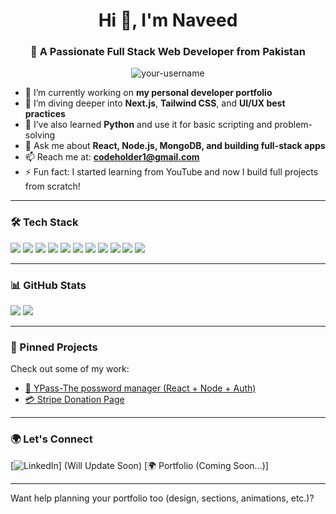 <h1 align="center">Hi 👋, I'm Naveed</h1>
<h3 align="center">🚀 A Passionate Full Stack Web Developer from Pakistan</h3>

<p align="center">
  <img src="https://komarev.com/ghpvc/?username=your-username&label=Profile%20views&color=0e75b6&style=flat" alt="your-username" />
</p>

- 🔭 I’m currently working on **my personal developer portfolio**
- 🌱 I’m diving deeper into **Next.js**, **Tailwind CSS**, and **UI/UX best practices**
- 🐍 I’ve also learned **Python** and use it for basic scripting and problem-solving
- 💬 Ask me about **React, Node.js, MongoDB, and building full-stack apps**
- 📫 Reach me at: **codeholder1@gmail.com**
- ⚡ Fun fact: I started learning from YouTube and now I build full projects from scratch!

---

### 🛠️ Tech Stack
<p align="left">
  <img src="https://img.shields.io/badge/HTML5-E34F26?style=flat-square&logo=html5&logoColor=white"/>
  <img src="https://img.shields.io/badge/CSS3-1572B6?style=flat-square&logo=css3&logoColor=white"/>
  <img src="https://img.shields.io/badge/JavaScript-F7DF1E?style=flat-square&logo=javascript&logoColor=black"/>
  <img src="https://img.shields.io/badge/Bootstrap-563d7c?style=flat-square&logo=bootstrap&logoColor=white"/>
  <img src="https://img.shields.io/badge/TailwindCSS-38B2AC?style=flat-square&logo=tailwind-css&logoColor=white"/>
  <img src="https://img.shields.io/badge/React-20232A?style=flat-square&logo=react&logoColor=61DAFB"/>
  <img src="https://img.shields.io/badge/Next.js-000000?style=flat-square&logo=next.js&logoColor=white"/>
  <img src="https://img.shields.io/badge/Node.js-339933?style=flat-square&logo=nodedotjs&logoColor=white"/>
  <img src="https://img.shields.io/badge/Express.js-404D59?style=flat-square"/>
  <img src="https://img.shields.io/badge/MongoDB-4DB33D?style=flat-square&logo=mongodb&logoColor=white"/>
  <img src="https://img.shields.io/badge/Python-3776AB?style=flat-square&logo=python&logoColor=white"/>
</p>


---

### 📊 GitHub Stats
<p align="left">
  <img src="https://github-readme-stats.vercel.app/api?username=code-holder1&show_icons=true&theme=tokyonight" />
  <img src="https://github-readme-streak-stats.herokuapp.com/?code-holder1&theme=tokyonight" />
</p>

---

### 📌 Pinned Projects
Check out some of my work:
- [🔐 YPass-The possword manager (React + Node + Auth)](https://github.com/your-username/password-manager)
- [💳 Stripe Donation Page](https://github.com/your-username/donation-app)

---

### 🌍 Let's Connect
[![LinkedIn](https://img.shields.io/badge/LinkedIn-0077B5?style=flat-square&logo=linkedin&logoColor=white)] (Will Update Soon)
[🌍 Portfolio (Coming Soon...)]

---

Want help planning your portfolio too (design, sections, animations, etc.)?
